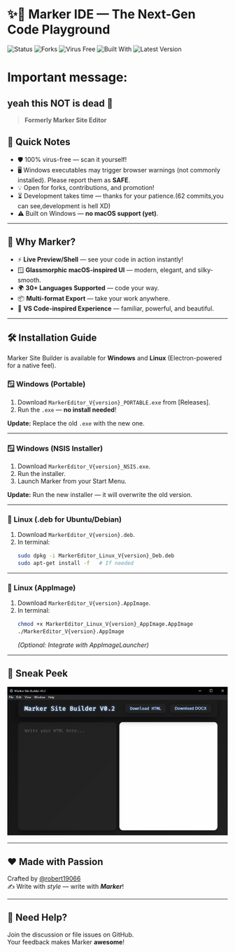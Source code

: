 <!-- markdownlint-configure-file {
  "MD013": {
    "code_blocks": false,
    "tables": false
  },
  "MD033": false,
  "MD041": false
} -->

# ✨🚀 Marker IDE — The Next-Gen Code Playground

![Status](https://img.shields.io/badge/Repository%20Status-Maintained-orange)
![Forks](https://img.shields.io/badge/Forks-Open-blue)
![Virus Free](https://img.shields.io/badge/Virus--free-Yes-success)
![Built With](https://img.shields.io/badge/Built%20with-JavaScript-yellow)
![Latest Version](https://img.shields.io/badge/V7.1-cyan?style=flat&label=Latest%20Version)

# Important message:

yeah this NOT is dead 🤯
---

> **Formerly Marker Site Editor**

## 🚦 Quick Notes

- 🛡️ 100% virus-free — scan it yourself!
- 🖥️ Windows executables may trigger browser warnings (not commonly installed). Please report them as **SAFE**.
- 💡 Open for forks, contributions, and promotion!
- ⏳ Development takes time — thanks for your patience.(62 commits,you can see,development is hell XD)
- ⚠️ Built on Windows — **no macOS support (yet)**.

---

## 🌈 **Why Marker?**

- ⚡ **Live Preview/Shell** — see your code in action instantly!
- 🪟 **Glassmorphic macOS-inspired UI** — modern, elegant, and silky-smooth.
- 🌍 **30+ Languages Supported** — code your way.
- 📦 **Multi-format Export** — take your work anywhere.
- 🎨 **VS Code-inspired Experience** — familiar, powerful, and beautiful.

---

## 🛠️ **Installation Guide**

Marker Site Builder is available for **Windows** and **Linux** (Electron-powered for a native feel).

### 🪟 Windows (Portable)

1. Download `MarkerEditor_V{version}_PORTABLE.exe` from [Releases].
2. Run the `.exe` — **no install needed**!

**Update:** Replace the old `.exe` with the new one.

---

### 🪟 Windows (NSIS Installer)

1. Download `MarkerEditor_V{version}_NSIS.exe`.
2. Run the installer.
3. Launch Marker from your Start Menu.

**Update:** Run the new installer — it will overwrite the old version.

---

### 🐧 Linux (.deb for Ubuntu/Debian)

1. Download `MarkerEditor_V{version}.deb`.
2. In terminal:
   ```sh
   sudo dpkg -i MarkerEditor_Linux_V{version}_Deb.deb
   sudo apt-get install -f   # If needed
   ```

---

### 🐧 Linux (AppImage)

1. Download `MarkerEditor_V{version}.AppImage`.
2. In terminal:
   ```sh
   chmod +x MarkerEditor_Linux_V{version}_AppImage.AppImage
   ./MarkerEditor_V{version}.AppImage
   ```
   *(Optional: Integrate with AppImageLauncher)*

---

## 📸 **Sneak Peek**

![Screenshot](./images/Capture.png)

---

## ❤️ Made with Passion

Crafted by [@robert19066](https://github.com/robert19066)  
✍️ Write with _style_ — write with _**Marker**_!

---

## 💬 Need Help?

Join the discussion or file issues on GitHub.  
Your feedback makes Marker **awesome**!

